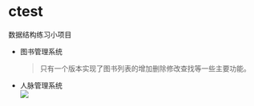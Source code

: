 ctest
===
数据结构练习小项目<br/>
* 图书管理系统<br/>
  > 只有一个版本实现了图书列表的增加删除修改查找等一些主要功能。
* 人脉管理系统<br/>
![](https://raw.githubusercontent.com/mr-yhl/ctest/master/img/ctest_book_list.jpg)  
